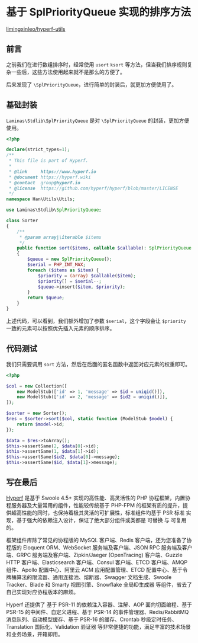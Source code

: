 # 基于 SplPriorityQueue 实现的排序方法

[limingxinleo/hyperf-utils](https://github.com/limingxinleo/hyperf-utils)

## 前言

之前我们在进行数组排序时，经常使用 `usort` `ksort` 等方法，但当我们排序规则复杂一些后，这些方法使用起来就不是那么的方便了。

后来发现了 `\SplPriorityQueue`，进行简单的封装后，就更加方便使用了。

## 基础封装

`Laminas\Stdlib\SplPriorityQueue` 是对 `\SplPriorityQueue` 的封装，更加方便使用。

```php
<?php

declare(strict_types=1);
/**
 * This file is part of Hyperf.
 *
 * @link     https://www.hyperf.io
 * @document https://hyperf.wiki
 * @contact  group@hyperf.io
 * @license  https://github.com/hyperf/hyperf/blob/master/LICENSE
 */
namespace Han\Utils\Utils;

use Laminas\Stdlib\SplPriorityQueue;

class Sorter
{
    /**
     * @param array|\iterable $items
     */
    public function sort($items, callable $callable): SplPriorityQueue
    {
        $queue = new SplPriorityQueue();
        $serial = PHP_INT_MAX;
        foreach ($items as $item) {
            $priority = (array) $callable($item);
            $priority[] = $serial--;
            $queue->insert($item, $priority);
        }
        return $queue;
    }
}

```

上述代码，可以看到，我们额外增加了参数 `$serial`，这个字段会让 `$priority` 一致的元素可以按照优先插入元素的顺序排序。

## 代码测试

我们只需要调用 `sort` 方法，然后在后面的匿名函数中返回对应元素的权重即可。

```php
<?php

$col = new Collection([
    new ModelStub(['id' => 1, 'message' => $id = uniqid()]),
    new ModelStub(['id' => 2, 'message' => $id2 = uniqid()]),
]);

$sorter = new Sorter();
$res = $sorter->sort($col, static function (ModelStub $model) {
    return $model->id;
});

$data = $res->toArray();
$this->assertSame(2, $data[0]->id);
$this->assertSame(1, $data[1]->id);
$this->assertSame($id2, $data[0]->message);
$this->assertSame($id, $data[1]->message);
```

## 写在最后

[Hyperf](https://github.com/hyperf/hyperf) 是基于 Swoole 4.5+ 实现的高性能、高灵活性的 PHP 协程框架，内置协程服务器及大量常用的组件，性能较传统基于 PHP-FPM 的框架有质的提升，提供超高性能的同时，也保持着极其灵活的可扩展性，标准组件均基于 PSR 标准 实现，基于强大的依赖注入设计，保证了绝大部分组件或类都是 可替换 与 可复用 的。

框架组件库除了常见的协程版的 MySQL 客户端、Redis 客户端，还为您准备了协程版的 Eloquent ORM、WebSocket 服务端及客户端、JSON RPC 服务端及客户端、GRPC 服务端及客户端、Zipkin/Jaeger (OpenTracing) 客户端、Guzzle HTTP 客户端、Elasticsearch 客户端、Consul 客户端、ETCD 客户端、AMQP 组件、Apollo 配置中心、阿里云 ACM 应用配置管理、ETCD 配置中心、基于令牌桶算法的限流器、通用连接池、熔断器、Swagger 文档生成、Swoole Tracker、Blade 和 Smarty 视图引擎、Snowflake 全局ID生成器 等组件，省去了自己实现对应协程版本的麻烦。

Hyperf 还提供了 基于 PSR-11 的依赖注入容器、注解、AOP 面向切面编程、基于 PSR-15 的中间件、自定义进程、基于 PSR-14 的事件管理器、Redis/RabbitMQ 消息队列、自动模型缓存、基于 PSR-16 的缓存、Crontab 秒级定时任务、Translation 国际化、Validation 验证器 等非常便捷的功能，满足丰富的技术场景和业务场景，开箱即用。